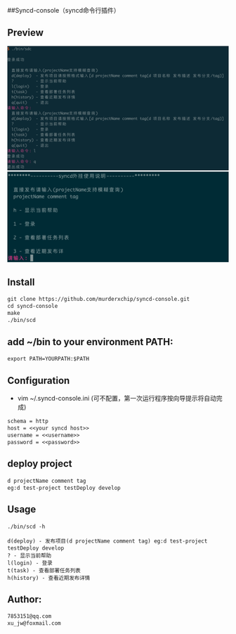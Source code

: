 ##Syncd-console（syncd命令行插件）

## Preview

![login](./resources/images/login.png)
![view](./resources/images/view.png)


## Install
````
git clone https://github.com/murderxchip/syncd-console.git
cd syncd-console
make
./bin/scd
````

## add ~/bin to your environment PATH:
````
export PATH=YOURPATH:$PATH
````

## Configuration 
* vim ~/.syncd-console.ini 
(可不配置，第一次运行程序按向导提示将自动完成)
```
schema = http
host = <<your syncd host>>
username = <<username>>
password = <<password>>
```

## deploy project
```
d projectName comment tag 
eg:d test-project testDeploy develop
```

## Usage
```
./bin/scd -h

d(deploy) - 发布项目(d projectName comment tag) eg:d test-project testDeploy develop
? - 显示当前帮助
l(login) - 登录
t(task) - 查看部署任务列表
h(history) - 查看近期发布详情
```

## Author: 
```
7853151@qq.com 
xu_jw@foxmail.com
```